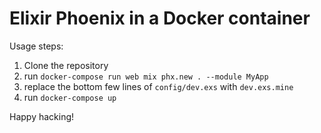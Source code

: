 # Elixir Phoenix in a Docker container

Usage steps:
  1. Clone the repository
  2. run `docker-compose run web mix phx.new . --module MyApp`
  3. replace the bottom few lines of `config/dev.exs` with `dev.exs.mine`
  4. run `docker-compose up`

Happy hacking!
